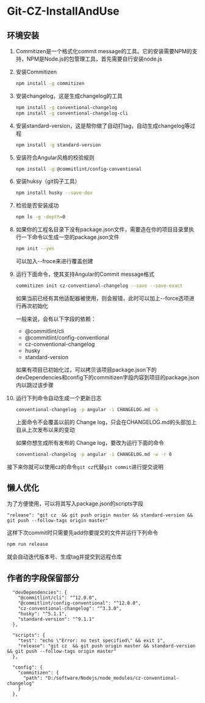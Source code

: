 # Git-CZ-InstallAndUse

## 环境安装

1. Commitizen是一个格式化commit message的工具。它的安装需要NPM的支持，NPM是Node.js的包管理工具，首先需要自行安装node.js

2. 安装Commitizen

   ```bash
   npm install -g commitizen
   ```

3. 安装changelog，这是生成changelog的工具

   ```bash
   npm install -g conventional-changelog
   npm install -g conventional-changelog-cli
   ```

4. 安装standard-version，这是帮你做了自动打tag，自动生成changelog等过程

   ```bash
   npm install -g standard-version
   ```

5. 安装符合Angular风格的校验规则

   ```bash
   npm install -g @commitlint/config-conventional
   ```

6. 安装huksy（git钩子工具）

   ```bash
   npm install husky --save-dev
   ```

7. 检验是否安装成功

   ```bash
   npm ls -g -depth=0
   ```

8. 如果你的工程名目录下没有package.json文件，需要造在你的项目目录里执行一下命令以生成一空的package.json文件

   ```bash
   npm init --yes
   ```

   可以加入--froce来进行覆盖创建

9. 运行下面命令，使其支持Angular的Commit message格式

   ```bash
   commitizen init cz-conventional-changelog --save --save-exact
   ```

   如果当前已经有其他适配器被使用，则会报错，此时可以加上--force选项进行再次初始化

   一般来说，会有以下字段的依赖：

   - @commitlint/cli
   - @commitlint/config-conventional
   - cz-conventional-changelog
   - husky
   - standard-version

   如果有项目已初始化过，可以拷贝该项目package.json下的devDependencies和config下的commitizen字段内容到项目的package.json内以跳过该步骤

10. 运行下列命令自动生成一个更新日志

    ```bash
    conventional-changelog -p angular -i CHANGELOG.md -s
    ```

    上面命令不会覆盖以前的 Change log，只会在CHANGELOG.md的头部加上自从上次发布以来的变动

    如果你想生成所有发布的 Change log，要改为运行下面的命令

    ```bash
    conventional-changelog -p angular -i CHANGELOG.md -w -r 0
    ```

接下来你就可以使用cz的命令`git cz`代替`git commit`进行提交说明



## 懒人优化

为了方便使用，可以将其写入package.json的scripts字段

```
"release": "git cz  && git push origin master && standard-version && git push --follow-tags origin master"
```

这样下次commit时只需要先add你要提交的文件并运行下列命令

```bash
npm run release
```

就会自动迭代版本号、生成tag并提交到远程仓库



## 作者的字段保留部分

```
  "devDependencies": {
    "@commitlint/cli": "^12.0.0",
    "@commitlint/config-conventional": "^12.0.0",
    "cz-conventional-changelog": "^3.3.0",
    "husky": "^5.1.1",
    "standard-version": "^9.1.1"
  },
  
  "scripts": {
    "test": "echo \"Error: no test specified\" && exit 1",
    "release": "git cz  && git push origin master && standard-version && git push --follow-tags origin master"
  },
  
  "config": {
    "commitizen": {
      "path": "D:/software/Nodejs/node_modules/cz-conventional-changelog"
    }
  },
  
```

